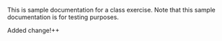 This is sample documentation for a class exercise. Note that this sample documentation is for testing purposes.

Added change!++